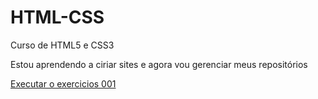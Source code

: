 # HTML-CSS
 Curso de HTML5  e CSS3

 Estou aprendendo a ciriar sites e agora vou gerenciar meus repositórios

<a href= "https://n0b0dy429.github.io/HTML-CSS/exercicios/ex001/index.html">Executar o exercicios 001</a>
